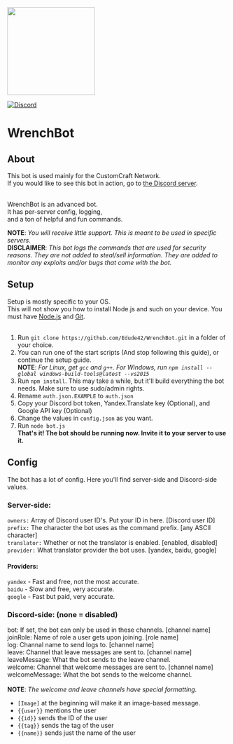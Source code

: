 <img src="https://repository-images.githubusercontent.com/160117136/8186cd80-63b0-11e9-88f6-fa3933300bc1" width="200">

[![Discord](https://discordapp.com/api/guilds/525487377817534484/embed.png)](https://discord.gg/sAxRWVb)

# WrenchBot
## About
This bot is used mainly for the CustomCraft Network.<br/>
If you would like to see this bot in action, go to [the Discord server](https://discord.gg/sAxRWVb).<br/><br/>

WrenchBot is an advanced bot.<br/>
It has per-server config, logging,<br/>
and a ton of helpful and fun commands.

**NOTE**: _You will receive little support. This is meant to be used in specific servers._<br/>
**DISCLAIMER**: _This bot logs the commands that are used for security reasons. They are not added to steal/sell information. They are added to monitor any exploits and/or bugs that come with the bot._<br/>

## Setup
Setup is mostly specific to your OS.<br/>
This will not show you how to install Node.js and such on your device. You must have [Node.js](https://nodejs.org/) and [Git](https://git-scm.com/).<br/><br/>

1. Run `git clone https://github.com/Edude42/WrenchBot.git` in a folder of your choice.
2. You can run one of the start scripts (And stop following this guide), or continue the setup guide.<br/>
**NOTE**: _For Linux, get `gcc` and `g++`. For Windows, run `npm install --global windows-build-tools@latest --vs2015`_<br/>
3. Run `npm install`. This may take a while, but it'll build everything the bot needs. Make sure to use sudo/admin rights.<br/>
4. Rename `auth.json.EXAMPLE` to `auth.json`
5. Copy your Discord bot token, Yandex.Translate key (Optional), and Google API key (Optional)
6. Change the values in `config.json` as you want.
7. Run `node bot.js`<br/>
**That's it! The bot should be running now. Invite it to your server to use it.**

## Config
The bot has a lot of config. Here you'll find server-side and Discord-side values.<br/>
### Server-side:
`owners:` Array of Discord user ID's. Put your ID in here. [Discord user ID]<br/>
`prefix:` The character the bot uses as the command prefix. [any ASCII character]<br/>
`translator:` Whether or not the translator is enabled. [enabled, disabled]<br/>
`provider:` What translator provider the bot uses. [yandex, baidu, google]<br/>

#### Providers:
`yandex` - Fast and free, not the most accurate.<br/>
`baidu` - Slow and free, very accurate.<br/>
`google` - Fast but paid, very accurate.<br/>

### Discord-side: (none = disabled)
bot: If set, the bot can only be used in these channels. [channel name]<br/>
joinRole: Name of role a user gets upon joining. [role name]<br/>
log: Channal name to send logs to. [channel name]<br/>
leave: Channel that leave messages are sent to. [channel name]<br/>
leaveMessage: What the bot sends to the leave channel.<br/>
welcome: Channel that welcome messages are sent to. [channel name]<br/>
welcomeMessage: What the bot sends to the welcome channel.<br/><br/>
**NOTE**: _The welcome and leave channels have special formatting._
* `[Image]` at the beginning will make it an image-based message.<br/>
* `{{user}}` mentions the user<br/>
* `{{id}}` sends the ID of the user<br/>
* `{{tag}}` sends the tag of the user<br/>
* `{{name}}` sends just the name of the user<br/>
